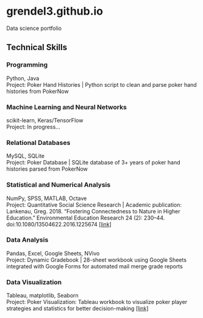 # grendel3.github.io
Data science portfolio
## Technical Skills
### Programming
Python, Java  
Project: Poker Hand Histories | Python script to clean and parse poker hand histories from PokerNow  
### Machine Learning and Neural Networks
scikit-learn, Keras/TensorFlow  
Project: In progress...  
### Relational Databases
MySQL, SQLite  
Project: Poker Database | SQLite database of 3+ years of poker hand histories parsed from PokerNow  
### Statistical and Numerical Analysis
NumPy, SPSS, MATLAB, Octave  
Project: Quantitative Social Science Research | Academic publication: Lankenau, Greg. 2018. “Fostering Connectedness to Nature in Higher Education.” Environmental Education Research 24 (2): 230–44. doi:10.1080/13504622.2016.1225674 [[link]](https://doi.org/10.1080/13504622.2016.1225674)  
### Data Analysis
Pandas, Excel, Google Sheets, NVivo  
Project: Dynamic Gradebook | 28-sheet workbook using Google Sheets integrated with Google Forms for automated mail merge grade reports  
### Data Visualization
Tableau, matplotlib, Seaborn  
Project: Poker Visualization: Tableau workbook to visualize poker player strategies and statistics for better decision-making [[link]](https://public.tableau.com/app/profile/greg4796/viz/RebuyClub/WelcometotheRebuyClub)  
